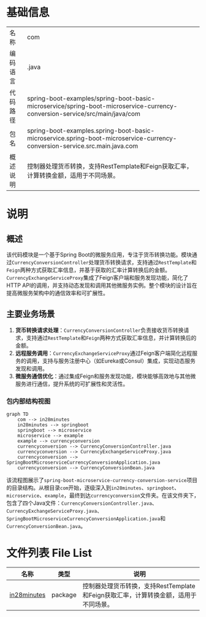# 基础信息

|      |      |
|------|------|
| 名称 | com |
| 编码语言 | .java |
| 代码路径 | spring-boot-examples/spring-boot-basic-microservice/spring-boot-microservice-currency-conversion-service/src/main/java/com |
| 包名 | spring-boot-examples.spring-boot-basic-microservice.spring-boot-microservice-currency-conversion-service.src.main.java.com |
| 概述说明 | 控制器处理货币转换，支持RestTemplate和Feign获取汇率，计算转换金额，适用于不同场景。 |

# 说明

## 概述
该代码模块是一个基于Spring Boot的微服务应用，专注于货币转换功能。模块通过`CurrencyConversionController`处理货币转换请求，支持通过`RestTemplate`和`Feign`两种方式获取汇率信息，并基于获取的汇率计算转换后的金额。`CurrencyExchangeServiceProxy`集成了Feign客户端和服务发现功能，简化了HTTP API的调用，并支持动态发现和调用其他微服务实例。整个模块的设计旨在提高微服务架构中的通信效率和可扩展性。

## 主要业务场景
1. **货币转换请求处理**：`CurrencyConversionController`负责接收货币转换请求，支持通过`RestTemplate`和`Feign`两种方式获取汇率信息，并计算转换后的金额。
2. **远程服务调用**：`CurrencyExchangeServiceProxy`通过Feign客户端简化远程服务的调用，支持与服务注册中心（如Eureka或Consul）集成，实现动态服务发现和调用。
3. **微服务通信优化**：通过集成Feign和服务发现功能，模块能够高效地与其他微服务进行通信，提升系统的可扩展性和灵活性。


### 包内部结构视图

```mermaid
graph TD
    com --> in28minutes
    in28minutes --> springboot
    springboot --> microservice
    microservice --> example
    example --> currencyconversion
    currencyconversion --> CurrencyConversionController.java
    currencyconversion --> CurrencyExchangeServiceProxy.java
    currencyconversion --> SpringBootMicroserviceCurrencyConversionApplication.java
    currencyconversion --> CurrencyConversionBean.java
```

该流程图展示了`spring-boot-microservice-currency-conversion-service`项目的目录结构。从根目录`com`开始，逐级深入到`in28minutes`、`springboot`、`microservice`、`example`，最终到达`currencyconversion`文件夹。在该文件夹下，包含了四个Java文件：`CurrencyConversionController.java`、`CurrencyExchangeServiceProxy.java`、`SpringBootMicroserviceCurrencyConversionApplication.java`和`CurrencyConversionBean.java`。

# 文件列表 File List

| 名称   | 类型  | 说明 |
|-------|------|-------------|
| [in28minutes](in28minutes/_module.md) | package | 控制器处理货币转换，支持RestTemplate和Feign获取汇率，计算转换金额，适用于不同场景。 |


